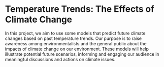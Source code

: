 # Temperature Trends: The Effects of Climate Change
In this project, we aim to use some models that predict future climate changes based on past temperature trends. Our purpose is to raise awareness among environmentalists and the general public about the impacts of climate change on our environment. These models will help illustrate potential future scenarios, informing and engaging our audience in meaningful discussions and actions on climate issues. 
